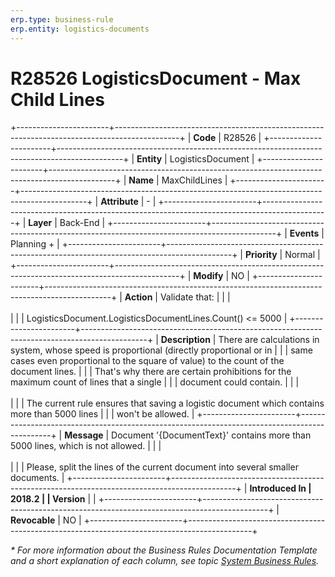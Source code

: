 ```yaml
---
erp.type: business-rule
erp.entity: logistics-documents
---
```


# R28526 LogisticsDocument - Max Child Lines
+-----------------------+----------------------------------------------------------------------------------------------+
| **Code**              | R28526                                                                                       |
+-----------------------+----------------------------------------------------------------------------------------------+
| **Entity**            | LogisticsDocument                                                                            |
+-----------------------+----------------------------------------------------------------------------------------------+
| **Name**              | MaxChildLines                                                                                |
+-----------------------+----------------------------------------------------------------------------------------------+
| **Attribute**         | \-                                                                                           |
+-----------------------+----------------------------------------------------------------------------------------------+
| **Layer**             | Back-End                                                                                     |
+-----------------------+----------------------------------------------------------------------------------------------+
| **Events**            | Planning +                                                                                   |
+-----------------------+----------------------------------------------------------------------------------------------+
| **Priority**          | Normal                                                                                       |
+-----------------------+----------------------------------------------------------------------------------------------+
| **Modify**            | NO                                                                                           |
+-----------------------+----------------------------------------------------------------------------------------------+
| **Action**            | Validate that:                                                                               |
|                       | <br/><br/>                                                                                   |
|                       | LogisticsDocument.LogisticsDocumentLines.Count() \<= 5000                                    |
+-----------------------+----------------------------------------------------------------------------------------------+
| **Description**       | There are calculations in system, whose speed is proportional (directly proportional or in   |
|                       | same cases even proportional to the square of value) to the count of the document lines.     |
|                       | That\'s why there are certain prohibitions for the maximum count of lines that a single      |
|                       | document could contain.                                                                      |
|                       | <br/><br/>                                                                                   |
|                       | The current rule ensures that saving a logistic document which contains more than 5000 lines |
|                       | won\'t be allowed.                                                                           |
+-----------------------+----------------------------------------------------------------------------------------------+
| **Message**           | Document \'{DocumentText}\' contains more than 5000 lines, which is not allowed.             |
|                       | <br/><br/>                                                                                   |
|                       | Please, split the lines of the current document into several smaller documents.              |
+-----------------------+----------------------------------------------------------------------------------------------+
| **Introduced In       | 2018.2                                                                                       |
| Version**             |                                                                                              |
+-----------------------+----------------------------------------------------------------------------------------------+
| **Revocable**         | NO                                                                                           |
+-----------------------+----------------------------------------------------------------------------------------------+

*\* For more information about the Business Rules Documentation Template and a short explanation of each column, see
topic [System Business Rules](../templates/template-description-system-business-rules.md).*
